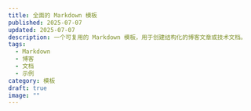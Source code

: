```yaml
---
title: 全面的 Markdown 模板
published: 2025-07-07
updated: 2025-07-07
description: 一个可复用的 Markdown 模板，用于创建结构化的博客文章或技术文档。
tags:
  - Markdown
  - 博客
  - 文档
  - 示例
category: 模板
draft: true
image: ""
---
```

